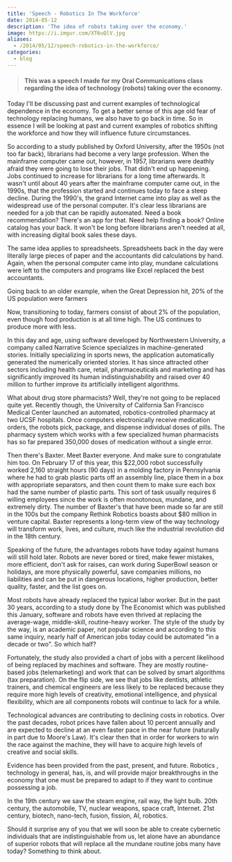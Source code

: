 ```yaml
---
title: 'Speech - Robotics In The Workforce'
date: 2014-05-12
description: 'The idea of robots taking over the economy.'
image: https://i.imgur.com/XT6uQlV.jpg
aliases:
  - /2014/05/12/speech-robotics-in-the-workforce/
categories:
  - blog
---
```


> #### This was a speech I made for my Oral Communications class regarding the idea of technology (robots) taking over the economy.

Today I'll be discussing past and current examples of technological dependence in the economy. To get a better sense of this age old fear of technology replacing humans, we also have to go back in time. So in essence I will be looking at past and current examples of robotics shifting the workforce and how they will influence future circumstances.

So according to a study published by Oxford University, after the 1950s (not too far back), librarians had become a very large profession. When the mainframe computer came out, however, in 1957, librarians were deathly afraid they were going to lose their jobs. That didn't end up happening. Jobs continued to increase for librarians for a long time afterwards. It wasn't until about 40 years after the mainframe computer came out, in the 1990s, that the profession started and continues today to face a steep decline. During the 1990's, the grand Internet came into play as well as the widespread use of the personal computer. It's clear less librarians are needed for a job that can be rapidly automated. Need a book recommendation? There's an app for that. Need help finding a book? Online catalog has your back. It won't be long before librarians aren't needed at all, with increasing digital book sales these days.

The same idea applies to spreadsheets. Spreadsheets back in the day were literally large pieces of paper and the accountants did calculations by hand. Again, when the personal computer came into play, mundane calculations were left to the computers and programs like Excel replaced the best accountants.

Going back to an older example, when the Great Depression hit, 20% of the US population were farmers

Now, transitioning to today, farmers consist of about 2% of the population, even though food production is at all time high. The US continues to produce more with less.

In this day and age, using software developed by Northwestern University, a company called Narrative Science specializes in machine-generated stories. Initially specializing in sports news, the application automatically generated the numerically oriented stories. It has since attracted other sectors including health care, retail, pharmaceuticals and marketing and has significantly improved its human indistinguishability and raised over 40 million to further improve its artificially intelligent algorithms.

What about drug store pharmacists? Well, they're not going to be replaced quite yet. Recently though, the University of California San Francisco Medical Center launched an automated, robotics-controlled pharmacy at two UCSF hospitals. Once computers electronically receive medication orders, the robots pick, package, and dispense individual doses of pills. The pharmacy system which works with a few specialized human pharmacists has so far prepared 350,000 doses of medication without a single error.

Then there's Baxter. Meet Baxter everyone. And make sure to congratulate him too. On February 17 of this year, this \$22,000 robot successfully worked 2,160 straight hours (90 days) in a molding factory in Pennsylvania where he had to grab plastic parts off an assembly line, place them in a box with appropriate separators, and then count them to make sure each box had the same number of plastic parts. This sort of task usually requires 6 willing employees since the work is often monotonous, mundane, and extremely dirty. The number of Baxter's that have been made so far are still in the 100s but the company Rethink Robotics boasts about \$80 million in venture capital. Baxter represents a long-term view of the way technology will transform work, lives, and culture, much like the industrial revolution did in the 18th century.

Speaking of the future, the advantages robots have today against humans will still hold later. Robots are never bored or tired, make fewer mistakes, more efficient, don't ask for raises, can work during SuperBowl season or holidays, are more physically powerful, save companies millions, no liabilities and can be put in dangerous locations, higher production, better quality, faster, and the list goes on.

Most robots have already replaced the typical labor worker. But in the past 30 years, according to a study done by The Economist which was published this January, software and robots have even thrived at replacing the average-wage, middle-skill, routine-heavy worker. The style of the study by the way, is an academic paper, not popular science and according to this same inquiry, nearly half of American jobs today could be automated "in a decade or two". So which half?

Fortunately, the study also provided a chart of jobs with a percent likelihood of being replaced by machines and software. They are mostly routine-based jobs (telemarketing) and work that can be solved by smart algorithms (tax preparation). On the flip side, we see that jobs like dentists, athletic trainers, and chemical engineers are less likely to be replaced because they require more high levels of creativity, emotional intelligence, and physical flexibility, which are all components robots will continue to lack for a while.

Technological advances are contributing to declining costs in robotics. Over the past decades, robot prices have fallen about 10 percent annually and are expected to decline at an even faster pace in the near future (naturally in part due to Moore's Law). It's clear then that in order for workers to win the race against the machine, they will have to acquire high levels of creative and social skills.

Evidence has been provided from the past, present, and future. Robotics , technology in general, has, is, and will provide major breakthroughs in the economy that one must be prepared to adapt to if they want to continue possessing a job.

In the 19th century we saw the steam engine, rail way, the light bulb. 20th century, the automobile, TV, nuclear weapons, space craft, Internet. 21st century, biotech, nano-tech, fusion, fission, AI, robotics.

Should it surprise any of you that we will soon be able to create cybernetic individuals that are indistinguishable from us, let alone have an abundance of superior robots that will replace all the mundane routine jobs many have today? Something to think about.
